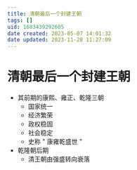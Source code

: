 ```yaml
---
title: 清朝最后一个封建王朝
tags: []
uid: 1683439292605
date created: 2023-05-07 14:01:32
date updated: 2023-11-28 11:27:09
---
```


# 清朝最后一个封建王朝

- 其前期的康熙、雍正、乾隆三朝
  - 国家统一
  - 经济繁荣
  - 政权稳固
  - 社会稳定
  - 史称 " 康雍乾盛世 "
- 乾隆朝后期
  - 清王朝由强盛转向衰落
